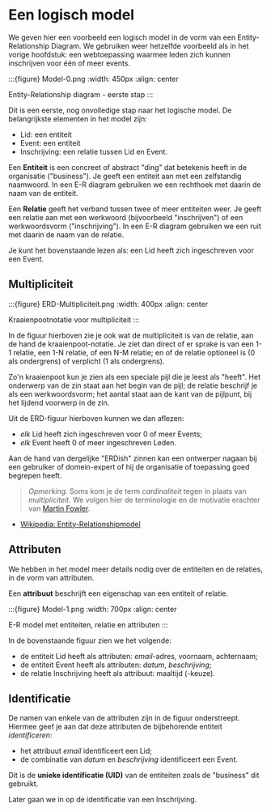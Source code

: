 # Een logisch model

We geven hier een voorbeeld een logisch model in de vorm van een Entity-Relationship Diagram.
We gebruiken weer hetzelfde voorbeeld als in het vorige hoofdstuk:
een webtoepassing waarmee leden zich kunnen inschrijven voor één of meer events.

:::{figure} Model-0.png
:width: 450px
:align: center

Entity-Relationship diagram - eerste stap
:::

Dit is een eerste, nog onvolledige stap naar het logische model.
De belangrijkste elementen in het model zijn:

* Lid: een entiteit
* Event: een entiteit
* Inschrijving: een relatie tussen Lid en Event.

Een **Entiteit** is een concreet of abstract "ding" dat betekenis heeft in de organisatie ("business").
Je geeft een entiteit aan met een zelfstandig naamwoord.
In een E-R diagram gebruiken we een rechthoek met daarin de naam van de entiteit.

Een **Relatie** geeft het verband tussen twee of meer entiteiten weer.
Je geeft een relatie aan met een werkwoord (bijvoorbeeld "inschrijven") of een werkwoordsvorm ("inschrijving").
In een E-R diagram gebruiken we een ruit met daarin de naam van de relatie.

Je kunt het bovenstaande lezen als: een Lid heeft zich ingeschreven voor een Event.

## Multipliciteit

:::{figure} ERD-Multipliciteit.png
:width: 400px
:align: center

Kraaienpootnotatie voor multipliciteit
:::

In de figuur hierboven zie je ook wat de multipliciteit is van de relatie,
aan de hand de kraaienpoot-notatie.
Je ziet dan direct of er sprake is van een 1-1 relatie, een 1-N relatie, of een N-M relatie;
en of de relatie optioneel is (0 als ondergrens) of verplicht (1 als ondergrens).

Zo'n kraaienpoot kun je zien als een speciale pijl die je leest als "heeft".
Het onderwerp van de zin staat aan het begin van de pijl;
de relatie beschrijf je als een werkwoordsvorm;
het aantal staat aan de kant van de pijlpunt, bij het lijdend voorwerp in de zin.

Uit de ERD-figuur hierboven kunnen we dan aflezen:

* *elk* Lid heeft zich ingeschreven voor 0 of meer Events;
* *elk* Event heeft 0 of meer ingeschreven Leden.

Aan de hand van dergelijke "ERDish" zinnen kan een ontwerper nagaan bij een gebruiker of domein-expert of hij de organisatie of toepassing goed begrepen heeft.

>  *Opmerking.* Soms kom je de term *cardinaliteit* tegen in plaats van *multipliciteit*. We volgen hier de terminologie en de motivatie erachter van [Martin Fowler](https://martinfowler.com/bliki/MultiplicityNotCardinality.html).

* [Wikipedia: Entity-Relationshipmodel](https://nl.wikipedia.org/wiki/Entity-relationshipmodel)

## Attributen

We hebben in het model meer details nodig over de entiteiten en de relaties,
in de vorm van attributen.

Een **attribuut** beschrijft een eigenschap van een entiteit of relatie.

:::{figure} Model-1.png
:width: 700px
:align: center

E-R model met entiteiten, relatie en attributen
:::

In de bovenstaande figuur zien we het volgende:

* de entiteit Lid heeft als attributen: *email*-adres, voornaam, achternaam;
* de entiteit Event heeft als attributen: *datum*, *beschrijving*;
* de relatie Inschrijving heeft als attribuut: maaltijd (-keuze).

## Identificatie


De namen van enkele van de attributen zijn in de figuur onderstreept.
Hiermee geef je aan dat deze attributen de bijbehorende entiteit *identificeren*:

* het attribuut *email* identificeert een Lid;
* de combinatie van *datum* en *beschrijving* identificeert een Event.

Dit is de **unieke identificatie (UID)** van de entiteiten zoals de "business" dit gebruikt.

Later gaan we in op de identificatie van een Inschrijving.
